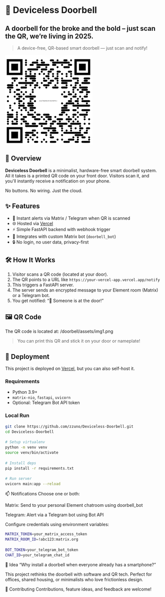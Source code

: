 # 🚪 Deviceless Doorbell
## A doorbell for the broke and the bold – just scan the QR, we’re living in 2025.
> A device-free, QR-based smart doorbell — just scan and notify!

![QR Code](./assets/img1.png)

## 📌 Overview

**Deviceless Doorbell** is a minimalist, hardware-free smart doorbell system.  
All it takes is a printed QR code on your front door. Visitors scan it, and you'll instantly receive a notification on your phone.

No buttons. No wiring. Just the cloud.

## ✨ Features

- 📱 Instant alerts via Matrix / Telegram when QR is scanned
- 🌐 Hosted via [Vercel](https://vercel.com)
- ⚡ Simple FastAPI backend with webhook trigger
- 🧩 Integrates with custom Matrix bot (`doorbell_bot`)
- 🔒 No login, no user data, privacy-first

## 🛠️ How It Works

1. Visitor scans a QR code (located at your door).
2. The QR points to a URL like `https://your-vercel-app.vercel.app/notify`
3. This triggers a FastAPI server.
4. The server sends an encrypted message to your Element room (Matrix) or a Telegram bot.
5. You get notified: “🚪 Someone is at the door!”

## 🖼️ QR Code

The QR code is located at:
/doorbell/assets/img1.png


> You can print this QR and stick it on your door or nameplate!

## 🚀 Deployment

This project is deployed on [Vercel](https://vercel.com), but you can also self-host it.

### Requirements

- Python 3.9+
- `matrix-nio`, `fastapi`, `uvicorn`
- Optional: Telegram Bot API token

### Local Run

```bash
git clone https://github.com/zzuno/Deviceless-Doorbell.git
cd Deviceless-Doorbell

# Setup virtualenv
python -m venv venv
source venv/bin/activate

# Install deps
pip install -r requirements.txt

# Run server
uvicorn main:app --reload
```

📫 Notifications
Choose one or both:

Matrix: Send to your personal Element chatroom using doorbell_bot

Telegram: Alert via a Telegram bot using Bot API

Configure credentials using environment variables:

```bash
MATRIX_TOKEN=your_matrix_access_token
MATRIX_ROOM_ID=!abc123:matrix.org

BOT_TOKEN=your_telegram_bot_token
CHAT_ID=your_telegram_chat_id
```

🧠 Idea
“Why install a doorbell when everyone already has a smartphone?”

This project rethinks the doorbell with software and QR tech. Perfect for offices, shared housing, or minimalists who love frictionless design.

🤝 Contributing
Contributions, feature ideas, and feedback are welcome!
